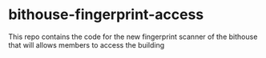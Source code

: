 # bithouse-fingerprint-access
This repo contains the code for the new fingerprint scanner of the bithouse that will allows members to access the building
